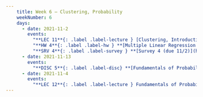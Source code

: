 ```yaml
---
    title: Week 6 – Clustering, Probability
    weekNumber: 6
    days:
      - date: 2021-11-2
        events:
          "**LEC 11**{: .label .label-lecture } [Clustering, Introduction to Probability](../resources/lecture/lec11-filled.pdf) ([blank]((../resources/lecture/lec11-blank.pdf)) ([code](http://datahub.ucsd.edu/user-redirect/git-sync?repo=https://github.com/dsc-courses/dsc40a-2021-fa&subPath=lectures/lec11/lec11.ipynb))":
          "**HW 4**{: .label .label-hw } **[Multiple Linear Regression and Feature Engineering (due 11/2)](../resources/homework/hw04.pdf)**":
          "**SRV 4**{: .label .label-survey } **[Survey 4 (due 11/2)](https://docs.google.com/forms/d/e/1FAIpQLScWObFir1OeM9nes5vXqG-97xCZUkiwKyJSITDs4O6RW4ZRGw/viewform)**":
      - date: 2021-11-13
        events:
          "**DISC 5**{: .label .label-disc} **[Fundamentals of Probability (due 11/4)](../resources/groupwork/groupwork05.pdf)**":
      - date: 2021-11-4
        events:
          "**LEC 12**{: .label .label-lecture } Fundamentals of Probability":
---
```

